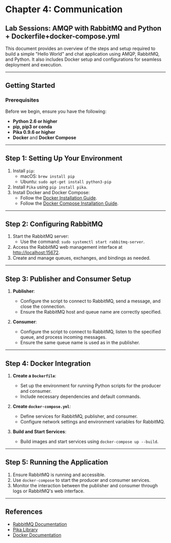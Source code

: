 # Chapter 4: Communication

## Lab Sessions: AMQP with RabbitMQ and Python + Dockerfile+docker-compose.yml

This document provides an overview of the steps and setup required to build a simple "Hello World" and chat application using AMQP, RabbitMQ, and Python. It also includes Docker setup and configurations for seamless deployment and execution.

---

## **Getting Started**

### **Prerequisites**

Before we begin, ensure you have the following:
- **Python 2.6 or higher**
- **pip, pip3 or conda**  
- **Pika 0.9.6 or higher**
- **Docker** and **Docker Compose**

---

## **Step 1: Setting Up Your Environment**

1. Install `pip`:
   - macOS: `brew install pip`
   - Ubuntu: `sudo apt-get install python3-pip`
2. Install `Pika` using `pip install pika`.
3. Install Docker and Docker Compose:
   - Follow the [Docker Installation Guide](https://docs.docker.com/get-docker/).
   - Follow the [Docker Compose Installation Guide](https://docs.docker.com/compose/install/).

---

## **Step 2: Configuring RabbitMQ**

1. Start the RabbitMQ server:
   - Use the command: `sudo systemctl start rabbitmq-server`.
2. Access the RabbitMQ web management interface at [http://localhost:15672](http://localhost:15672).
3. Create and manage queues, exchanges, and bindings as needed.

---

## **Step 3: Publisher and Consumer Setup**

1. **Publisher**:
   - Configure the script to connect to RabbitMQ, send a message, and close the connection.
   - Ensure the RabbitMQ host and queue name are correctly specified.

2. **Consumer**:
   - Configure the script to connect to RabbitMQ, listen to the specified queue, and process incoming messages.
   - Ensure the same queue name is used as in the publisher.

---

## **Step 4: Docker Integration**

1. **Create a `Dockerfile`**:
   - Set up the environment for running Python scripts for the producer and consumer.
   - Include necessary dependencies and default commands.

2. **Create `docker-compose.yml`**:
   - Define services for RabbitMQ, publisher, and consumer.
   - Configure network settings and environment variables for RabbitMQ.

3. **Build and Start Services**:
   - Build images and start services using `docker-compose up --build`.

---

## **Step 5: Running the Application**

1. Ensure RabbitMQ is running and accessible.
2. Use `docker-compose` to start the producer and consumer services.
3. Monitor the interaction between the publisher and consumer through logs or RabbitMQ's web interface.

---

## **References**

- [RabbitMQ Documentation](https://www.rabbitmq.com/documentation.html)
- [Pika Library](https://pika.readthedocs.io/en/stable/)
- [Docker Documentation](https://docs.docker.com/)
